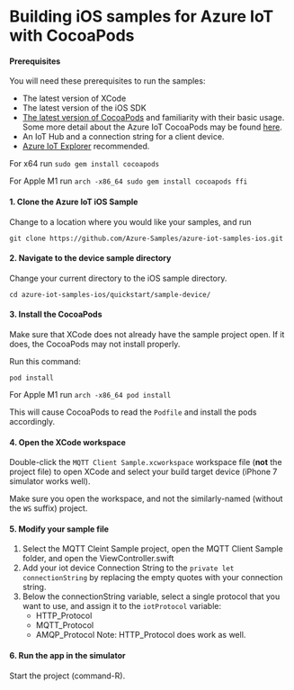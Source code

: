 # Building iOS samples for Azure IoT with CocoaPods

#### Prerequisites
 You will need these prerequisites to run the samples:
* The latest version of XCode
* The latest version of the iOS SDK
* [The latest version of CocoaPods](https://guides.cocoapods.org/using/index.html) and 
familiarity with their basic usage. Some more detail about the Azure IoT CocoaPods
may be found [here](./CocoaPods.md).
* An IoT Hub and a connection string for a client device.
* [Azure IoT Explorer](https://github.com/Azure/azure-iot-explorer) recommended.

For x64 run `sudo gem install cocoapods`

For Apple M1 run `arch -x86_64 sudo gem install cocoapods ffi`

#### 1. Clone the Azure IoT iOS Sample

Change to a location where you would like your samples, and run

`git clone https://github.com/Azure-Samples/azure-iot-samples-ios.git`


#### 2. Navigate to the device sample directory

Change your current directory to the iOS sample directory.

`cd azure-iot-samples-ios/quickstart/sample-device/`

#### 3. Install the CocoaPods

Make sure that XCode does not already have the sample project open. If
it does, the CocoaPods may not install properly.

Run this command:

`pod install`

For Apple M1 run `arch -x86_64 pod install`

This will cause CocoaPods to read the `Podfile` and install the pods accordingly.

#### 4. Open the XCode workspace

Double-click the `MQTT Client Sample.xcworkspace` workspace file (**not** the project file) to
open XCode and select your build target device (iPhone 7 simulator works well).

Make sure you open the workspace, and not the similarly-named (without the `WS` suffix) project.

#### 5. Modify your sample file

1. Select the MQTT Cleint Sample project, open the MQTT Client Sample folder, and open the ViewController.swift
2. Add your iot device Connection String to the `private let connectionString` by replacing the empty quotes with your connection string.
3. Below the connectionString variable, select a single protocol that you want to use, and assign it to the `iotProtocol` variable:
    * HTTP_Protocol
    * MQTT_Protocol
    * AMQP_Protocol
    Note: HTTP_Protocol does work as well. 

#### 6. Run the app in the simulator

Start the project (command-R). 

